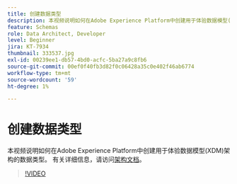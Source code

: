 ```yaml
---
title: 创建数据类型
description: 本视频说明如何在Adobe Experience Platform中创建用于体验数据模型(XDM)架构的数据类型。
feature: Schemas
role: Data Architect, Developer
level: Beginner
jira: KT-7934
thumbnail: 333537.jpg
exl-id: 00239ee1-db57-4bd0-acfc-5ba27a9c8fb6
source-git-commit: 00ef0f40fb3d82f0c06428a35c0e402f46ab6774
workflow-type: tm+mt
source-wordcount: '59'
ht-degree: 1%

---
```


# 创建数据类型

本视频说明如何在Adobe Experience Platform中创建用于体验数据模型(XDM)架构的数据类型。 有关详细信息，请访问[架构文档](https://experienceleague.adobe.com/docs/experience-platform/xdm/home.html)。

>[!VIDEO](https://video.tv.adobe.com/v/333537?learn=on)
